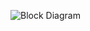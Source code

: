 ![Block Diagram](https://user-images.githubusercontent.com/92357894/163208056-d521074d-e2f1-4d6b-89e3-c4e01c4b055c.jpg)